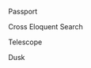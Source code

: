 <p aling="center">Passport</p>
<p aling="center">Cross Eloquent Search</p>
<p aling="center">Telescope</p>
<p aling="center">Dusk</p>
